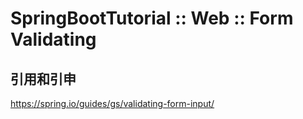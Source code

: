 # SpringBootTutorial :: Web :: Form Validating

##  引用和引申

https://spring.io/guides/gs/validating-form-input/
